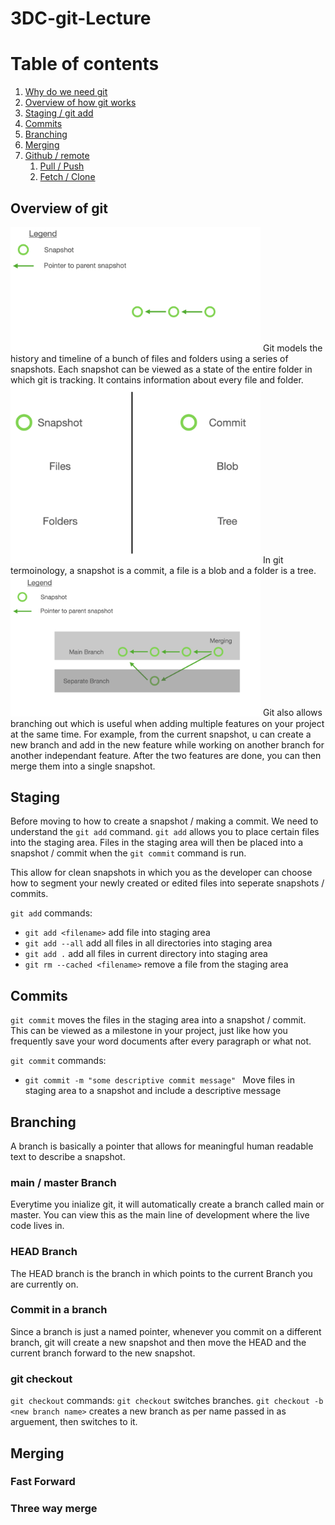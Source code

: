 # 3DC-git-Lecture

# Table of contents
1. [Why do we need git](#purpose)
2. [Overview of how git works](#overview)
3. [Staging / git add](#staging)
4. [Commits](#commits)
5. [Branching](#branching)
6. [Merging](#merge)
7. [Github / remote](#github)
    1. [Pull / Push](#github/pull-push)
    2. [Fetch / Clone](#github/fetch-clone)

<a name="overview"></a>
## Overview of git

<img src="./assets/overview.png" width="400"/>
Git models the history and timeline of a bunch of files and folders using a series of snapshots. Each snapshot can be viewed as a state of the entire folder in which git is tracking. It contains information about every file and folder.


<img src="./assets/gitTerminology.png" width="400"/>
In git termoinology, a snapshot is a commit, a file is a blob and a folder is a tree.


<img src="./assets/branching.png" width="400"/>
Git also allows branching out which is useful when adding multiple features on your project at the same time. For example, from the current snapshot, u can create a new branch and add in the new feature while working on another branch for another independant feature. After the two features are done, you can then merge them into a single snapshot.

<a name="staging"></a>
## Staging

Before moving to how to create a snapshot / making a commit. We need to understand the `git add` command. `git add` allows you to place certain files into the staging area. Files in the staging area will then be placed into a snapshot / commit when the `git commit` command is run.

This allow for clean snapshots in which you as the developer can choose how to segment your newly created or edited files into seperate snapshots / commits.

`git add` commands:
- `git add <filename>` add file into staging area
- `git add --all` add all files in all directories into staging area
- `git add .` add all files in current directory into staging area
- `git rm --cached <filename>` remove a file from the staging area

<a name="commits"></a>
## Commits
`git commit` moves the files in the staging area into a snapshot / commit. This can be viewed as a milestone in your project, just like how you frequently save your word documents after every paragraph or what not.

`git commit` commands:
- `git commit -m "some descriptive commit message" ` Move files in staging area to a snapshot and include a descriptive message

<a name="Branching"></a>
## Branching
A branch is basically a pointer that allows for meaningful human readable text to describe a snapshot.

### main / master Branch
Everytime you inialize git, it will automatically create a branch called main or master. You can view this as the main line of development where the live code lives in.

### HEAD Branch
The HEAD branch is the branch in which points to the current Branch you are currently on.

### Commit in a branch
Since a branch is just a named pointer, whenever you commit on a different branch, git will create a new snapshot and then move the HEAD and the current branch forward to the new snapshot.

### git checkout
`git checkout` commands:
`git checkout` switches branches.
`git checkout -b <new branch name>` creates a new branch as per name passed in as arguement, then switches to it.

<a name="Merging"></a>
## Merging
### Fast Forward
### Three way merge
